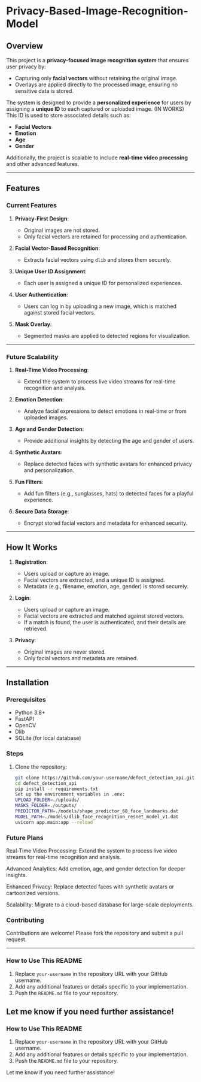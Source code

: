 # Privacy-Based-Image-Recognition-Model


## Overview
This project is a **privacy-focused image recognition system** that ensures user privacy by:
- Capturing only **facial vectors** without retaining the original image.
- Overlays are applied directly to the processed image, ensuring no sensitive data is stored.

The system is designed to provide a **personalized experience** for users by assigning a **unique ID** to each captured or uploaded image. (IN WORKS) 
This ID is used to store associated details such as:
- **Facial Vectors**
- **Emotion**
- **Age**
- **Gender**

Additionally, the project is scalable to include **real-time video processing** and other advanced features.

---

## Features
### Current Features
1. **Privacy-First Design**:
   - Original images are not stored.
   - Only facial vectors are retained for processing and authentication.

2. **Facial Vector-Based Recognition**:
   - Extracts facial vectors using `dlib` and stores them securely.

3. **Unique User ID Assignment**:
   - Each user is assigned a unique ID for personalized experiences.

4. **User Authentication**:
   - Users can log in by uploading a new image, which is matched against stored facial vectors.

5. **Mask Overlay**:
   - Segmented masks are applied to detected regions for visualization.

---

### Future Scalability
1. **Real-Time Video Processing**:
   - Extend the system to process live video streams for real-time recognition and analysis.

2. **Emotion Detection**:
   - Analyze facial expressions to detect emotions in real-time or from uploaded images.

3. **Age and Gender Detection**:
   - Provide additional insights by detecting the age and gender of users.

4. **Synthetic Avatars**:
   - Replace detected faces with synthetic avatars for enhanced privacy and personalization.

5. **Fun Filters**:
   - Add fun filters (e.g., sunglasses, hats) to detected faces for a playful experience.

6. **Secure Data Storage**:
   - Encrypt stored facial vectors and metadata for enhanced security.

---

## How It Works
1. **Registration**:
   - Users upload or capture an image.
   - Facial vectors are extracted, and a unique ID is assigned.
   - Metadata (e.g., filename, emotion, age, gender) is stored securely.

2. **Login**:
   - Users upload or capture an image.
   - Facial vectors are extracted and matched against stored vectors.
   - If a match is found, the user is authenticated, and their details are retrieved.

3. **Privacy**:
   - Original images are never stored.
   - Only facial vectors and metadata are retained.

---

## Installation
### Prerequisites
- Python 3.8+
- FastAPI
- OpenCV
- Dlib
- SQLite (for local database)

### Steps
1. Clone the repository:
   ```bash
   git clone https://github.com/your-username/defect_detection_api.git
   cd defect_detection_api
   pip install -r requirements.txt
   Set up the environment variables in .env:
   UPLOAD_FOLDER=./uploads/
   MASKS_FOLDER=./outputs/
   PREDICTOR_PATH=./models/shape_predictor_68_face_landmarks.dat
   MODEL_PATH=./models/dlib_face_recognition_resnet_model_v1.dat
   uvicorn app.main:app --reload


### Future Plans
Real-Time Video Processing:
Extend the system to process live video streams for real-time recognition and analysis.

Advanced Analytics:
Add emotion, age, and gender detection for deeper insights.

Enhanced Privacy:
Replace detected faces with synthetic avatars or cartoonized versions.

Scalability:
Migrate to a cloud-based database for large-scale deployments.

### Contributing
Contributions are welcome! Please fork the repository and submit a pull request.



---

### **How to Use This README**
1. Replace `your-username` in the repository URL with your GitHub username.
2. Add any additional features or details specific to your implementation.
3. Push the `README.md` file to your repository.

Let me know if you need further assistance!
---

### **How to Use This README**
1. Replace `your-username` in the repository URL with your GitHub username.
2. Add any additional features or details specific to your implementation.
3. Push the `README.md` file to your repository.

Let me know if you need further assistance!
